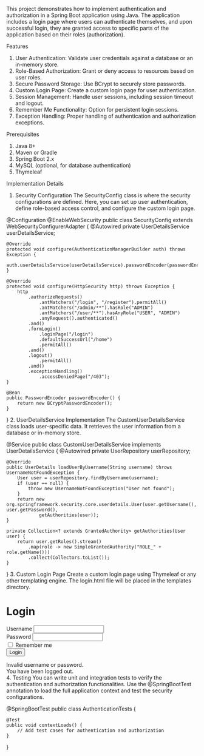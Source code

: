This project demonstrates how to implement authentication and authorization in a Spring Boot application using Java. The application includes a login page where users can authenticate themselves, and upon successful login, they are granted access to specific parts of the application based on their roles (authorization).

Features
1. User Authentication: Validate user credentials against a database or an in-memory store.
2. Role-Based Authorization: Grant or deny access to resources based on user roles.
3. Secure Password Storage: Use BCrypt to securely store passwords.
4. Custom Login Page: Create a custom login page for user authentication.
5. Session Management: Handle user sessions, including session timeout and logout.
6. Remember Me Functionality: Option for persistent login sessions.
7. Exception Handling: Proper handling of authentication and authorization exceptions.

Prerequisites
1. Java 8+
2. Maven or Gradle
3. Spring Boot 2.x
4. MySQL (optional, for database authentication)
5. Thymeleaf

Implementation Details
1. Security Configuration
The SecurityConfig class is where the security configurations are defined. Here, you can set up user authentication, define role-based access control, and configure the custom login page.

@Configuration
@EnableWebSecurity
public class SecurityConfig extends WebSecurityConfigurerAdapter {
    @Autowired
    private UserDetailsService userDetailsService;

    @Override
    protected void configure(AuthenticationManagerBuilder auth) throws Exception {
        auth.userDetailsService(userDetailsService).passwordEncoder(passwordEncoder());
    }

    @Override
    protected void configure(HttpSecurity http) throws Exception {
        http
            .authorizeRequests()
                .antMatchers("/login", "/register").permitAll()
                .antMatchers("/admin/**").hasRole("ADMIN")
                .antMatchers("/user/**").hasAnyRole("USER", "ADMIN")
                .anyRequest().authenticated()
            .and()
            .formLogin()
                .loginPage("/login")
                .defaultSuccessUrl("/home")
                .permitAll()
            .and()
            .logout()
                .permitAll()
            .and()
            .exceptionHandling()
                .accessDeniedPage("/403");
    }

    @Bean
    public PasswordEncoder passwordEncoder() {
        return new BCryptPasswordEncoder();
    }
}
2. UserDetailsService Implementation
The CustomUserDetailsService class loads user-specific data. It retrieves the user information from a database or in-memory store.

@Service
public class CustomUserDetailsService implements UserDetailsService {
    @Autowired
    private UserRepository userRepository;

    @Override
    public UserDetails loadUserByUsername(String username) throws UsernameNotFoundException {
        User user = userRepository.findByUsername(username);
        if (user == null) {
            throw new UsernameNotFoundException("User not found");
        }
        return new org.springframework.security.core.userdetails.User(user.getUsername(), user.getPassword(),
                getAuthorities(user));
    }

    private Collection<? extends GrantedAuthority> getAuthorities(User user) {
        return user.getRoles().stream()
            .map(role -> new SimpleGrantedAuthority("ROLE_" + role.getName()))
            .collect(Collectors.toList());
    }
}
3. Custom Login Page
Create a custom login page using Thymeleaf or any other templating engine. The login.html file will be placed in the templates directory.

<!DOCTYPE html>
<html xmlns:th="http://www.thymeleaf.org">
<head>
    <title>Login</title>
</head>
<body>
    <h1>Login</h1>
    <form th:action="@{/login}" method="post">
        <div>
            <label for="username">Username</label>
            <input type="text" id="username" name="username" />
        </div>
        <div>
            <label for="password">Password</label>
            <input type="password" id="password" name="password" />
        </div>
        <div>
            <input type="checkbox" name="remember-me" /> Remember me
        </div>
        <div>
            <button type="submit">Login</button>
        </div>
    </form>
    <div th:if="${param.error}">
        Invalid username or password.
    </div>
    <div th:if="${param.logout}">
        You have been logged out.
    </div>
</body>
</html>
4. Testing
You can write unit and integration tests to verify the authentication and authorization functionalities. Use the @SpringBootTest annotation to load the full application context and test the security configurations.

@SpringBootTest
public class AuthenticationTests {

    @Test
    public void contextLoads() {
        // Add test cases for authentication and authorization
    }
}
